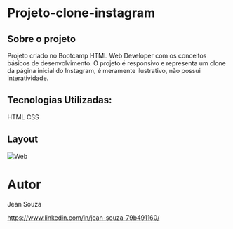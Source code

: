  # Projeto-clone-instagram

 ## Sobre o projeto

 Projeto criado no Bootcamp HTML Web Developer com os conceitos básicos de desenvolvimento. O projeto é responsivo e representa um clone da página inicial do Instagram, é meramente ilustrativo, não possui interatividade.
 ## Tecnologias Utilizadas:
 
 HTML
 CSS

 ## Layout

 ![Web](img/perfil.png)

 # Autor

 Jean Souza

 https://www.linkedin.com/in/jean-souza-79b491160/
